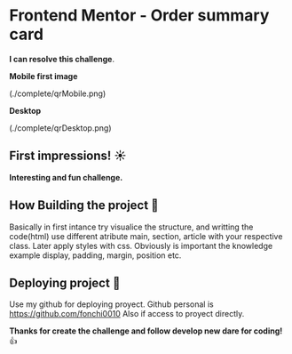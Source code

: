 # Frontend Mentor - Order summary card

**I can resolve this challenge**.

**Mobile first image**

(./complete/qrMobile.png)

**Desktop**

(./complete/qrDesktop.png)


## First impressions! ☀️ 

**Interesting and fun challenge.**

## How Building the project 🤔

Basically in first intance try visualice the structure, and writting the code(html) use different atribute main, section, article with your respective class. Later apply styles with css. 
Obviously is important the knowledge example display, padding, margin, position etc.

## Deploying project 🚀

Use my github for deploying proyect.
Github personal is https://github.com/fonchi0010
Also if access to proyect directly. 

**Thanks for create the challenge and follow develop new dare for coding!** 👍

